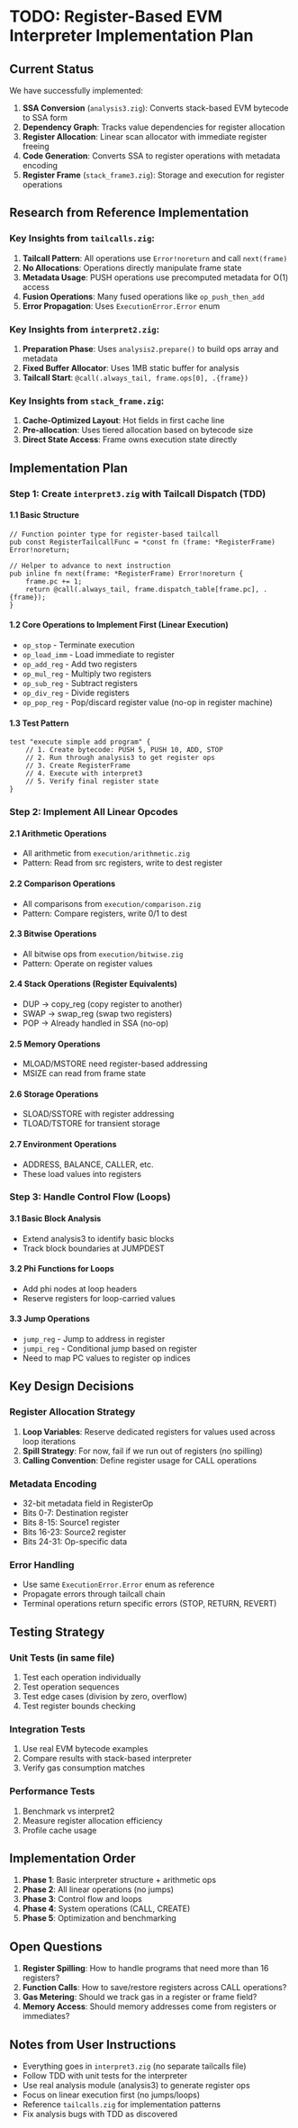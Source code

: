 # TODO: Register-Based EVM Interpreter Implementation Plan

## Current Status

We have successfully implemented:
1. **SSA Conversion** (`analysis3.zig`): Converts stack-based EVM bytecode to SSA form
2. **Dependency Graph**: Tracks value dependencies for register allocation
3. **Register Allocation**: Linear scan allocator with immediate register freeing
4. **Code Generation**: Converts SSA to register operations with metadata encoding
5. **Register Frame** (`stack_frame3.zig`): Storage and execution for register operations

## Research from Reference Implementation

### Key Insights from `tailcalls.zig`:
1. **Tailcall Pattern**: All operations use `Error!noreturn` and call `next(frame)`
2. **No Allocations**: Operations directly manipulate frame state
3. **Metadata Usage**: PUSH operations use precomputed metadata for O(1) access
4. **Fusion Operations**: Many fused operations like `op_push_then_add`
5. **Error Propagation**: Uses `ExecutionError.Error` enum

### Key Insights from `interpret2.zig`:
1. **Preparation Phase**: Uses `analysis2.prepare()` to build ops array and metadata
2. **Fixed Buffer Allocator**: Uses 1MB static buffer for analysis
3. **Tailcall Start**: `@call(.always_tail, frame.ops[0], .{frame})`

### Key Insights from `stack_frame.zig`:
1. **Cache-Optimized Layout**: Hot fields in first cache line
2. **Pre-allocation**: Uses tiered allocation based on bytecode size
3. **Direct State Access**: Frame owns execution state directly

## Implementation Plan

### Step 1: Create `interpret3.zig` with Tailcall Dispatch (TDD)

#### 1.1 Basic Structure
```zig
// Function pointer type for register-based tailcall
pub const RegisterTailcallFunc = *const fn (frame: *RegisterFrame) Error!noreturn;

// Helper to advance to next instruction
pub inline fn next(frame: *RegisterFrame) Error!noreturn {
    frame.pc += 1;
    return @call(.always_tail, frame.dispatch_table[frame.pc], .{frame});
}
```

#### 1.2 Core Operations to Implement First (Linear Execution)
- `op_stop` - Terminate execution
- `op_load_imm` - Load immediate to register
- `op_add_reg` - Add two registers
- `op_mul_reg` - Multiply two registers
- `op_sub_reg` - Subtract registers
- `op_div_reg` - Divide registers
- `op_pop_reg` - Pop/discard register value (no-op in register machine)

#### 1.3 Test Pattern
```zig
test "execute simple add program" {
    // 1. Create bytecode: PUSH 5, PUSH 10, ADD, STOP
    // 2. Run through analysis3 to get register ops
    // 3. Create RegisterFrame
    // 4. Execute with interpret3
    // 5. Verify final register state
}
```

### Step 2: Implement All Linear Opcodes

#### 2.1 Arithmetic Operations
- All arithmetic from `execution/arithmetic.zig`
- Pattern: Read from src registers, write to dest register

#### 2.2 Comparison Operations  
- All comparisons from `execution/comparison.zig`
- Pattern: Compare registers, write 0/1 to dest

#### 2.3 Bitwise Operations
- All bitwise ops from `execution/bitwise.zig`
- Pattern: Operate on register values

#### 2.4 Stack Operations (Register Equivalents)
- DUP → copy_reg (copy register to another)
- SWAP → swap_reg (swap two registers)
- POP → Already handled in SSA (no-op)

#### 2.5 Memory Operations
- MLOAD/MSTORE need register-based addressing
- MSIZE can read from frame state

#### 2.6 Storage Operations
- SLOAD/SSTORE with register addressing
- TLOAD/TSTORE for transient storage

#### 2.7 Environment Operations
- ADDRESS, BALANCE, CALLER, etc.
- These load values into registers

### Step 3: Handle Control Flow (Loops)

#### 3.1 Basic Block Analysis
- Extend analysis3 to identify basic blocks
- Track block boundaries at JUMPDEST

#### 3.2 Phi Functions for Loops
- Add phi nodes at loop headers
- Reserve registers for loop-carried values

#### 3.3 Jump Operations
- `jump_reg` - Jump to address in register
- `jumpi_reg` - Conditional jump based on register
- Need to map PC values to register op indices

## Key Design Decisions

### Register Allocation Strategy
1. **Loop Variables**: Reserve dedicated registers for values used across loop iterations
2. **Spill Strategy**: For now, fail if we run out of registers (no spilling)
3. **Calling Convention**: Define register usage for CALL operations

### Metadata Encoding
- 32-bit metadata field in RegisterOp
- Bits 0-7: Destination register
- Bits 8-15: Source1 register  
- Bits 16-23: Source2 register
- Bits 24-31: Op-specific data

### Error Handling
- Use same `ExecutionError.Error` enum as reference
- Propagate errors through tailcall chain
- Terminal operations return specific errors (STOP, RETURN, REVERT)

## Testing Strategy

### Unit Tests (in same file)
1. Test each operation individually
2. Test operation sequences
3. Test edge cases (division by zero, overflow)
4. Test register bounds checking

### Integration Tests
1. Use real EVM bytecode examples
2. Compare results with stack-based interpreter
3. Verify gas consumption matches

### Performance Tests
1. Benchmark vs interpret2
2. Measure register allocation efficiency
3. Profile cache usage

## Implementation Order

1. **Phase 1**: Basic interpreter structure + arithmetic ops
2. **Phase 2**: All linear operations (no jumps)
3. **Phase 3**: Control flow and loops
4. **Phase 4**: System operations (CALL, CREATE)
5. **Phase 5**: Optimization and benchmarking

## Open Questions

1. **Register Spilling**: How to handle programs that need more than 16 registers?
2. **Function Calls**: How to save/restore registers across CALL operations?
3. **Gas Metering**: Should we track gas in a register or frame field?
4. **Memory Access**: Should memory addresses come from registers or immediates?

## Notes from User Instructions

- Everything goes in `interpret3.zig` (no separate tailcalls file)
- Follow TDD with unit tests for the interpreter
- Use real analysis module (analysis3) to generate register ops
- Focus on linear execution first (no jumps/loops)
- Reference `tailcalls.zig` for implementation patterns
- Fix analysis bugs with TDD as discovered
